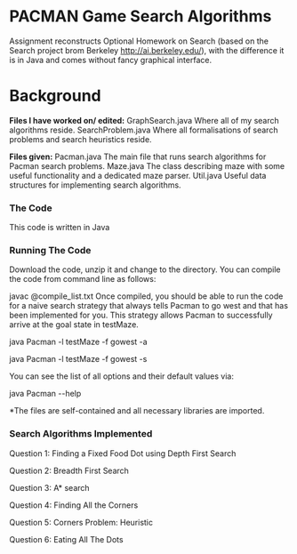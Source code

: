 # PACMAN Game Search Algorithms

Assignment reconstructs Optional Homework on Search (based on the Search project brom Berkeley http://ai.berkeley.edu/), with the difference it is in Java and comes without fancy graphical interface.

# Background

**Files I have worked on/ edited:**
GraphSearch.java	Where all of my search algorithms reside.
SearchProblem.java 	Where all formalisations of search problems and search heuristics reside.

**Files given:**
Pacman.java	The main file that runs search algorithms for Pacman search problems.
Maze.java	The class describing maze with some useful functionality and a dedicated maze parser.
Util.java	Useful data structures for implementing search algorithms.


### The Code

This code is written in Java

### Running The Code
Download the code, unzip it and change to the directory. You can compile the code from command line as follows:

javac @compile_list.txt
Once compiled, you should be able to run the code for a naive search strategy  that always tells Pacman to go west and that has been implemented for you. This strategy allows Pacman to successfully arrive at the goal state in testMaze.

java Pacman -l testMaze -f gowest -a

java Pacman -l testMaze -f gowest -s

You can see the list of all options and their default values via:


java Pacman --help


*The files are self-contained and all necessary libraries are imported.

### Search Algorithms Implemented
Question 1: Finding a Fixed Food Dot using Depth First Search

Question 2: Breadth First Search

Question 3: A* search

Question 4: Finding All the Corners

Question 5: Corners Problem: Heuristic

Question 6: Eating All The Dots


